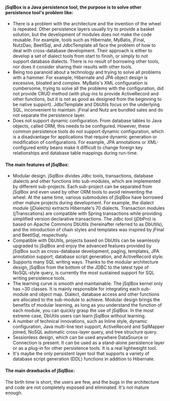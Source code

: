 #### jSqlBox is a Java persistence tool, the purpose is to solve other persistence tool's problem like:  
* There is a problem with the architecture and the invention of the wheel is repeated. Other persistence layers usually try to provide a basket solution, but the development of modules does not make the code reusable. For example, tools such as Hibernate, MyBatis, jFinal, NutzDao, BeetlSql, and JdbcTemplate all face the problem of how to deal with cross-database development. Their approach is either to develop a set of dialect tools from start to finish, or simply to not support database dialects. There is no result of borrowing other tools, nor does it consider sharing their results with other tools.
* Being too paranoid about a technology and trying to solve all problems with a hammer. For example, Hibernate and JPA object design is excessive, bloated and complex. MyBatis's XML configuration is cumbersome, trying to solve all the problems with the configuration, did not provide CRUD method (with plug-ins to provide ActiveRecord and other functions, but it is not as good as designed from the beginning to be native support). JdbcTemplate and DbUtils focus on the underlying SQL, inconvenient to maintain. jFinal and Nutz are bundled sales and do not separate the persistence layer.
* Does not support dynamic configuration. From database tables to Java objects, called ORM, this needs to be configured. However, these common persistence tools do not support dynamic configuration, which is a disadvantage for applications that require dynamic generation or modification of configurations. For example, JPA annotations or XML-configured entity beans make it difficult to change foreign key relationships and database table mappings during run-time.

#### The main features of jSqlBox:  
* Modular design. jSqlBox divides Jdbc tools, transactions, database dialects and other functions into sub-modules, which are implemented by different sub-projects. Each sub-project can be separated from jSqlBox and even used by other ORM tools to avoid reinventing the wheel. At the same time, various submodules of jSqlBox have borrowed other mature projects during development. For example, the dialect module (jDialects) extracts Hibernate's 70 dialects. Transaction modules (jTranscations) are compatible with Spring transactions while providing simplified version declarative transactions. The Jdbc tool (jDbPro) is based on Apache Commons DbUtils (hereinafter referred to as DbUtils), and the introduction of chain styles and templates was inspired by jFinal and BeetlSql, respectively.
* Compatible with DbUtils, projects based on DbUtils can be seamlessly upgraded to jSqlBox and enjoy the advanced features provided by jSqlBox such as cross-database development, paging, templates, JPA annotation support, database script generation, and ActiveRecord style.
* Supports many SQL writing ways. Thanks to the modular architecture design, jSqlBox from the bottom of the JDBC to the latest type of NoSQL-style query, is currently the most sustained support for SQL writing persistence tools.
* The learning curve is smooth and maintainable. The jSqlBox kernel only has ~30 classes. It is mainly responsible for integrating each sub-module and object map. Dialect, database access and other functions are allocated to the sub-module to achieve. Modular design brings the benefits of modular learning, as long as you understand the function of each module, you can quickly grasp the use of jSqlBox. In the most extreme case, DbUtils users can learn jSqlBox without learning.
* A number of technical innovations, such as Inline style, dynamic configuration, Java multi-line text support, ActiveRecord and SqlMapper joined, NoSQL automatic cross-layer query, and tree structure query.
* Sessionless design, which can be used anywhere DataSource or Connection is present. It can be used as a stand-alone persistence layer or as a plug-in for other persistence tools. It is a real lightweight tool.
* It's maybe the only persistent layer tool that supports a variety of database script generation (DDL) functions in addition to Hibernate.

#### The main drawbacks of jSqlBox:  
The birth time is short, the users are few, and the bugs in the architecture and code are not completely exposed and eliminated. It's not mature enough.